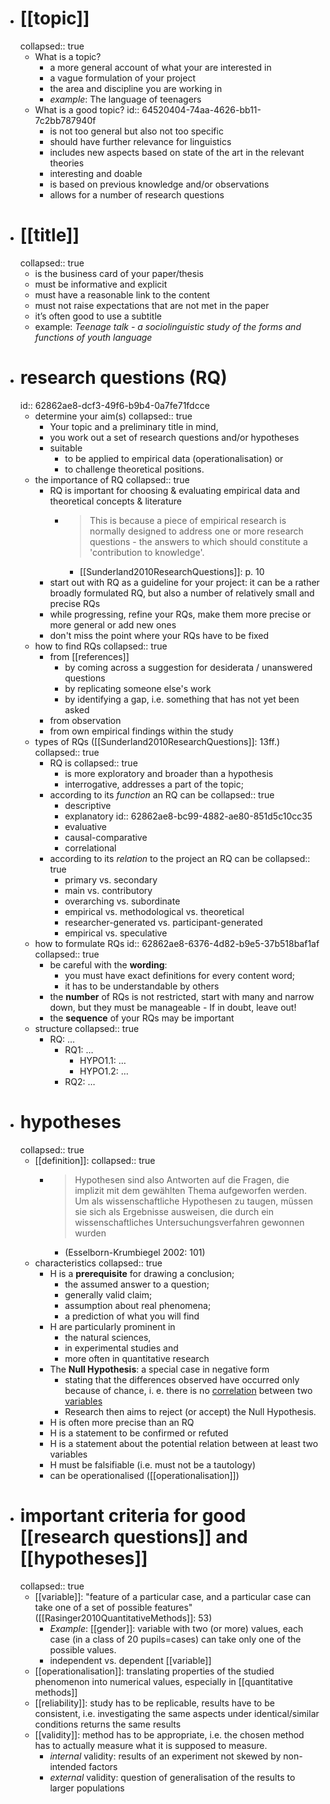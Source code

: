 - # [[topic]]
  collapsed:: true
	- What is a topic?
		- a more general account of what your are interested in
		- a vague formulation of your project
		- the area and discipline you are working in
		- *example*: The language of teenagers
	- What is a good topic?
	  id:: 64520404-74aa-4626-bb11-7c2bb787940f
		- is not too general but also not too specific
		- should have further relevance for linguistics
		- includes new aspects based on state of the art in the relevant theories
		- interesting and doable
		- is based on previous knowledge and/or observations
		- allows for a number of research questions
- # [[title]]
  collapsed:: true
	- is the business card of your paper/thesis
	- must be informative and explicit
	- must have a reasonable link to the content
	- must not raise expectations that are not met in the paper
	- it’s often good to use a subtitle
	- example: *Teenage talk - a sociolinguistic study of the forms and functions of youth language*
- # research questions (RQ)
  id:: 62862ae8-dcf3-49f6-b9b4-0a7fe71fdcce
	- determine your aim(s)
	  collapsed:: true
		- Your topic and a preliminary title in mind,
		- you work out a set of research questions and/or hypotheses
		- suitable
			- to be applied to empirical data (operationalisation) or
			- to challenge theoretical positions.
	- the importance of RQ
	  collapsed:: true
		- RQ is important for choosing & evaluating empirical data and theoretical concepts & literature
			- > This is because a piece of empirical research is normally designed to address one or more research questions - the answers to which should constitute a 'contribution to knowledge'.
				- [[Sunderland2010ResearchQuestions]]: p. 10
		- start out with RQ as a guideline for your project: it can be a rather broadly formulated RQ, but also a number of relatively small and precise RQs
		- while progressing, refine your RQs, make them more precise or more general or add new ones
		- don't miss the point where your RQs have to be fixed
	- how to find RQs
	  collapsed:: true
		- from [[references]]
			- by coming across a suggestion for desiderata / unanswered questions
			- by replicating someone else's work
			- by identifying a gap, i.e. something that has not yet been asked
		- from observation
		- from own empirical findings within the study
	- types of RQs ([[Sunderland2010ResearchQuestions]]: 13ff.)
	  collapsed:: true
		- RQ is
		  collapsed:: true
			- is more exploratory and broader than a hypothesis
			- interrogative, addresses a part of the topic;
		- according to its *function* an RQ can be
		  collapsed:: true
			- descriptive
			- explanatory
			              id:: 62862ae8-bc99-4882-ae80-851d5c10cc35
			- evaluative
			- causal-comparative
			- correlational
		- according to its *relation* to the project an RQ can be
		  collapsed:: true
			- primary vs. secondary
			- main vs. contributory
			- overarching vs. subordinate
			- empirical vs. methodological vs. theoretical
			- researcher-generated vs. participant-generated
			- empirical vs. speculative
	- how to formulate RQs
	  id:: 62862ae8-6376-4d82-b9e5-37b518baf1af
	  collapsed:: true
		- be careful with the **wording**:
			- you must have exact definitions for every content word;
			- it has to be understandable by others
		- the **number** of RQs is not restricted, start with many and narrow down, but they must be manageable - If in doubt, leave out!
		- the **sequence** of your RQs may be important
	- structure
	  collapsed:: true
		- RQ: …
			- RQ1: …
				- HYPO1.1: …
				- HYPO1.2: …
			- RQ2: …
- # hypotheses
  collapsed:: true
	- [[definition]]:
	  collapsed:: true
		- > Hypothesen sind also Antworten auf die Fragen, die implizit mit dem gewählten Thema aufgeworfen werden. Um als wissenschaftliche Hypothesen zu taugen, müssen sie sich als Ergebnisse ausweisen, die durch ein wissenschaftliches Untersuchungsverfahren gewonnen wurden
			- (Esselborn-Krumbiegel 2002: 101)
	- characteristics
	  collapsed:: true
		- H is a **prerequisite** for drawing a conclusion;
			- the assumed answer to a question;
			- generally valid claim;
			- assumption about real phenomena;
			- a prediction of what you will find
		- H are particularly prominent in
			- the natural sciences,
			- in experimental studies and
			- more often in quantitative research
		- The **Null Hypothesis**: a special case in negative form
			- stating that the differences observed have occurred only because of chance, i. e. there is no [correlation]([[correlation]]) between two [variables]([[variable]])
			- Research then aims to reject (or accept) the Null Hypothesis.
		- H is often more precise than an RQ
		- H is a statement to be confirmed or refuted
		- H is a statement about the potential relation between at least two variables
		- H must be falsifiable (i.e. must not be a tautology)
		- can be operationalised ([[operationalisation]])
- # important criteria for good [[research questions]] and [[hypotheses]]
  collapsed:: true
	- [[variable]]: "feature of a particular case, and a particular case can take one of a set of possible features" ([[Rasinger2010QuantitativeMethods]]: 53)
		- *Example*: [[gender]]: variable with two (or more) values, each case (in a class of 20 pupils=cases) can take only one of the possible values.
		- independent vs. dependent [[variable]]
	- [[operationalisation]]: translating properties of the studied phenomenon into numerical values, especially in [[quantitative methods]]
	- [[reliability]]: study has to be replicable, results have to be consistent, i.e. investigating the same aspects under identical/similar conditions returns the same results
	- [[validity]]: method has to be appropriate, i.e. the chosen method has to actually measure what it is supposed to measure.
		- *internal* validity: results of an experiment not skewed by non-intended factors
		- *external* validity: question of generalisation of the results to larger populations